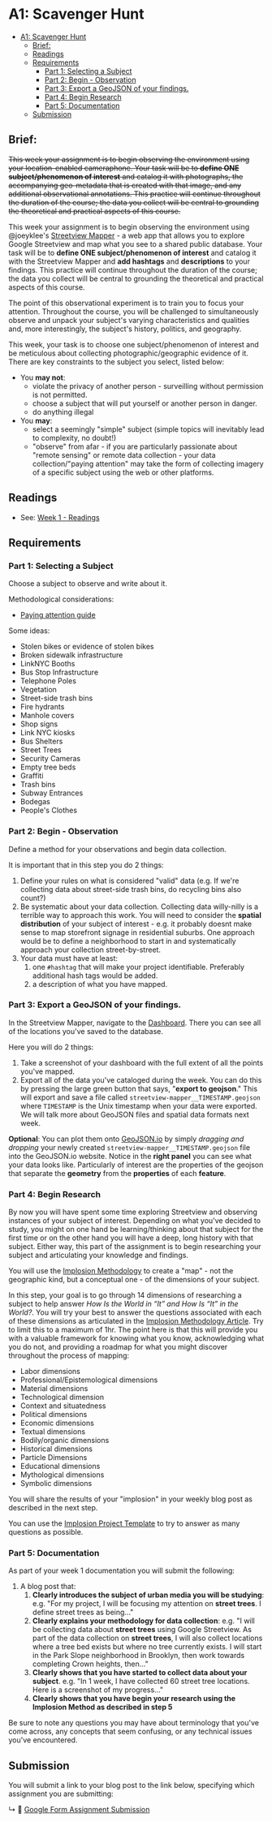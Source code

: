 # A1: Scavenger Hunt

- [A1: Scavenger Hunt](#a1-scavenger-hunt)
  - [Brief:](#brief)
  - [Readings](#readings)
  - [Requirements](#requirements)
    - [Part 1: Selecting a Subject](#part-1-selecting-a-subject)
    - [Part 2: Begin - Observation](#part-2-begin---observation)
    - [Part 3: Export a GeoJSON of your findings.](#part-3-export-a-geojson-of-your-findings)
    - [Part 4: Begin Research](#part-4-begin-research)
    - [Part 5: Documentation](#part-5-documentation)
  - [Submission](#submission)

## Brief:

<s>This week your assignment is to begin observing the environment using your location-enabled cameraphone. Your task will be to **define ONE subject/phenomenon of interest** and catalog it with photographs, the accompanying geo-metadata that is created with that image, and any additional observational annotations. This practice will continue throughout the duration of the course; the data you collect will be central to grounding the theoretical and practical aspects of this course.</s>

This week your assignment is to begin observing the environment using @joeyklee's [Streetview Mapper](https://streetview-mapper.org) - a web app that allows you to explore Google Streetview and map what you see to a shared public database. Your task will be to **define ONE subject/phenomenon of interest** and catalog it with the Streetview Mapper and **add hashtags** and **descriptions** to your findings. This practice will continue throughout the duration of the course; the data you collect will be central to grounding the theoretical and practical aspects of this course.

The point of this observational experiment is to train you to focus your attention. Throughout the course, you will be challenged to simultaneously observe and unpack your subject's varying characteristics and qualities and, more interestingly, the subject's history, politics, and geography.

This week, your task is to choose one subject/phenomenon of interest and be meticulous about collecting photographic/geographic evidence of it. There are key constraints to the subject you select, listed below:
* You **may not**:
  * violate the privacy of another person - surveilling without permission is not permitted.
  * choose a subject that will put yourself or another person in danger.
  * do anything illegal 
* You **may**:
  * select a seemingly "simple" subject (simple topics will inevitably lead to complexity, no doubt!)
  * "observe" from afar - if you are particularly passionate about "remote sensing" or remote data collection - your data collection/"paying attention" may take the form of collecting imagery of a specific subject using the web or other platforms.


## Readings

* See: [Week 1 - Readings](../BIBLIOGRAPHY.md#week-01-everything-is-spatial)

## Requirements

### Part 1: Selecting a Subject

Choose a subject to observe and write about it. 

Methodological considerations:
* [Paying attention guide](../guides/paying-attention-guide.md)

Some ideas:
* Stolen bikes or evidence of stolen bikes
* Broken sidewalk infrastructure
* LinkNYC Booths
* Bus Stop Infrastructure
* Telephone Poles
* Vegetation
* Street-side trash bins
* Fire hydrants
* Manhole covers
* Shop signs 
* Link NYC kiosks
* Bus Shelters
* Street Trees
* Security Cameras
* Empty tree beds
* Graffiti
* Trash bins
* Subway Entrances
* Bodegas
* People's Clothes

### Part 2: Begin - Observation

Define a method for your observations and begin data collection. 

It is important that in this step you do 2 things:
1. Define your rules on what is considered "valid" data (e.g. If we're collecting data about street-side trash bins, do recycling bins also count?)
2. Be systematic about your data collection. Collecting data willy-nilly is a terrible way to approach this work. You will need to consider the **spatial distribution** of your subject of interest - e.g. it probably doesnt make sense to map storefront signage in residential suburbs. One approach would be to define a neighborhood to start in and systematically approach your collection street-by-street. 
3. Your data must have at least:
   1. one `#hashtag` that will make your project identifiable. Preferably additional hash tags would be added.
   2. a description of what you have mapped.

<!-- 
Methodological considerations:
* [Cameraphone guide](../guides/camera-phone-guide.md) -->


### Part 3: Export a GeoJSON of your findings.

In the Streetview Mapper, navigate to the [Dashboard](https://streetview-mapper.org/dashboard). There you can see all of the locations you've saved to the database. 

Here you will do 2 things:
1. Take a screenshot of your dashboard with the full extent of all the points you've mapped.
2. Export all of the data you've cataloged during the week. You can do this by pressing the large green button that says, "**export to geojson**." This will export and save a file called `streetview-mapper__TIMESTAMP.geojson` where `TIMESTAMP` is the Unix timestamp when your data were exported. We will talk more about GeoJSON files and spatial data formats next week.

**Optional**:
You can plot them onto [GeoJSON.io](http://geojson.io/#map=2/20.0/0.0) by simply *dragging and dropping* your newly created `streetview-mapper__TIMESTAMP.geojson` file into the GeoJSON.io website. Notice in the **right panel** you can see what your data looks like. Particularly of interest are the properties of the geojson that separate the **geometry** from the **properties** of each **feature**.

<!-- 
Create a spatial dataset, specifically a `geojson` file from your images. Open that geojson file in [geojson.io](http://geojson.io/), a web service that allows you to easily view and make geospatial data, to visualize your data.

* **Automated** process: Ideally you can automate this process by using [img2meta](https://github.com/joeyklee/img2meta) to create a `.geojson` dataset from a folder of images (use the `true` flag). With the `img_metadata.geojson` you can drag-and-drop it into [geojson.io](http://geojson.io/).
* **Manual** process: Otherwise, there are analog methods for retrieving the metadata from your images as seen in [How to See an Image’s EXIF Data in Windows and macOS, How-To Geek](https://www.howtogeek.com/289712/how-to-see-an-images-exif-data-in-windows-and-macos/) in which you can create a `.csv` file or spreadsheet where you can manually create your data. Notes on structuring your spreadsheet data as a CSV and converting it to geojson can be found in the [CSV to GeoJSON Guide](../guides/csv-to-geojson-guide.md). 

-->

### Part 4: Begin Research

By now you will have spent some time exploring Streetview and observing instances of your subject of interest. Depending on what you've decided to study, you might on one hand be learning/thinking about that subject for the first time or on the other hand you will have a deep, long history with that subject. Either way, this part of the assignment is to begin researching your subject and articulating your knowledge and findings. 

You will use the [Implosion Methodology](https://journal.culanth.org/index.php/ca/article/view/ca29.2.09/301) to create a "map" - not the geographic kind, but a conceptual one - of the dimensions of your subject. 

In this step, your goal is to go through 14 dimensions of researching a subject to help answer *How Is the World in “It” and How Is “It” in the World?*. You will try your best to answer the questions associated with each of these dimensions as articulated in the [Implosion Methodology Article](https://journal.culanth.org/index.php/ca/article/view/ca29.2.09/301). Try to limit this to a maximum of 1hr. The point here is that this will provide you with a valuable framework for knowing what you know, acknowledging what you do not, and providing a roadmap for what you might discover throughout the process of mapping:
* Labor dimensions
* Professional/Epistemological dimensions
* Material dimensions
* Technological dimension
* Context and situatedness
* Political dimensions
* Economic dimensions
* Textual dimensions
* Bodily/organic dimensions
* Historical dimensions
* Particle Dimensions
* Educational dimensions
* Mythological dimensions
* Symbolic dimensions
 
You will share the results of your "implosion" in your weekly blog post as described in the next step.

You can use the [Implosion Project Template](templates/implosion-method-template.md) to try to answer as many questions as possible.

<!-- As with any research, it is time to do some reading, watching, and digging. 
1. To start, try doing a web search (in your preferred search engine) and seeing what comes up with you put in, for example: "New York city bus stop" or "Hong Kong protest sites" or "Chile public space." You might append additional search terms like: "geography of" or "history of" or "analysis of" etc. 
2. Another starting point would be to examine the academic literature. You can search popular academic article search engines such as (note you will have to VPN into NYU or sign in to your account):
  - The NYU Library
  - Google Scholar
  - or any of [these search engines listed on Wikipedia](https://en.wikipedia.org/wiki/List_of_academic_databases_and_search_engines)

As you research, begin to organize your findings, take ample screenshots, and keep track of quotes and references you find useful or meaningful. 

If you've not done the reading, this is also a good time to do so. In particular, **Deep Mapping the Media City** and **Gaps in the Map: The Topologies of Cartography** by Shannon Mattern will help to frame our methdological approaches to the research we are conducting; we use maps and mapping (cartographic methods) as our tools to "excavate" the histories and stories our media subjects might tell (media archaeology). -->

<!-- 
Create a project folder and set it up such that you can keep your data and observations tidy. Document your images in a blog. Add any relevant annotations and notes, reflections, and questions that might be starting to arise about the subject, the methodologies, and anything else that comes to mind.

* Key questions:
  * ...
  * ...
  * ...

Additional Methodological considerations:
* [Googleform guide](../guids/../guides/google-form-guide.md) 
-->

### Part 5: Documentation

As part of your week 1 documentation you will submit the following:
1. A blog post that:
   1. **Clearly introduces the subject of urban media you will be studying**: e.g. "For my project, I will be focusing my attention on **street trees**. I define street trees as being..."
   2. **Clearly explains your methodology for data collection**: e.g. "I will be collecting data about **street trees** using Google Streetview. As part of the data collection on **street trees**, I will also collect locations where a tree bed exists but where no tree currently exists. I will start in the Park Slope neighborhood in Brooklyn, then work towards completing Crown heights, then..."
   3. **Clearly shows that you have started to collect data about your subject**. e.g. "In 1 week, I have collected 60 street tree locations. Here is a screenshot of my progress..."
   4. **Clearly shows that you have begin your research using the Implosion Method as described in step 5**

Be sure to note any questions you may have about terminology that you've come across, any concepts that seem confusing, or any technical issues you've encountered. 
<!-- 
While you're documenting, it is worth thinking about:
* **Articulates at least 3 questions or reflections about**:
   1. The usage of Google Streetview as a data source and mapping platform.
   2. The subject your are studying and what you are curious to discover
* **References at least 3 primary or secondary resources** - articles, videos, interviews - about your subject of interest. 
* 
* -->


## Submission

You will submit a link to your blog post to the link below, specifying which assignment you are submitting:

↳ 💌 [Google Form Assignment Submission](https://forms.gle/1tAfHZXEejZDubHg9)

<!-- 
* Paying Attention: collect data about 1 thing - use your camera phone to collect spatial imagery, organize, annotate, tag, and reflect on what you're seeing. ==> studio time for collecting coordinates.
 -->

<!-- 
*   * A1: Paying Attention - assignment is about paying attention: defining a phenomenon to map and observe, learn about, investigate, and report on.
    * this can be remotely done using aerial images 
    * or physically based (preferred)
* collect data about 1 thing - use your camera phone to collect spatial imagery, organize, annotate, tag, and reflect on what you're seeing. ==> studio time for collecting coordinates. 
* -->
